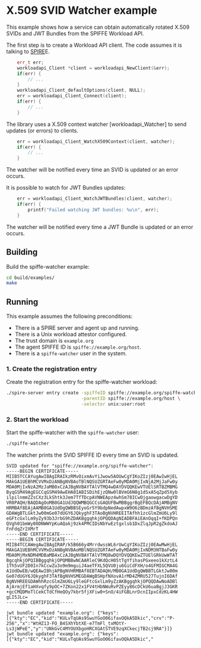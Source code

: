 <!--
(C) Copyright 2020-2021 Hewlett Packard Enterprise Development LP

 

Licensed under the Apache License, Version 2.0 (the "License"); you may
not use this file except in compliance with the License. You may obtain
a copy of the License at

 

    http://www.apache.org/licenses/LICENSE-2.0

 

Unless required by applicable law or agreed to in writing, software
distributed under the License is distributed on an "AS IS" BASIS, WITHOUT
WARRANTIES OR CONDITIONS OF ANY KIND, either express or implied. See the
License for the specific language governing permissions and limitations
under the License.

-->

# X.509 SVID Watcher example

This example shows how a service can obtain automatically rotated X.509 SVIDs and JWT Bundles from the SPIFFE Workload API.

The first step is to create a Workload API client. The code assumes it is talking to [SPIRE](https://github.com/spiffe/spire)E.

```C++
    err_t err;
    workloadapi_Client *client = workloadapi_NewClient(&err);
    if(err) {
        // ...
    }
    workloadapi_Client_defaultOptions(client, NULL);
    err = workloadapi_Client_Connect(client);
    if(err) {
        // ...
    }
```

The library uses a X.509 context watcher [workloadapi_Watcher] to send updates (or errors) to clients.

```C++
    err = workloadapi_Client_WatchX509Context(client, watcher);
    if(err) {
        // ...
    }
```
The watcher will be notified every time an SVID is updated or an error occurs.

It is possible to watch for JWT Bundles updates:
```C++
    err = workloadapi_Client_WatchJWTBundles(client, watcher);
    if(err) {
        printf("Failed watching JWT bundles: %u\n", err);
    }
```

The watcher will be notified every time a JWT Bundle is updated or an error occurs. 

## Building
Build the spiffe-watcher example:

```bash
cd build/examples/
make
```

## Running
This example assumes the following preconditions:
- There is a SPIRE server and agent up and running.
- There is a Unix workload attestor configured.
- The trust domain is `example.org`
- The agent SPIFFE ID is `spiffe://example.org/host`.
- There is a `spiffe-watcher` user in the system.

### 1. Create the registration entry
Create the registration entry for the spiffe-watcher workload:
```bash
./spire-server entry create -spiffeID spiffe://example.org/spiffe-watcher \
                            -parentID spiffe://example.org/host \
                            -selector unix:user:root
```

### 2. Start the workload
Start the spiffe-watcher with the `spiffe-watcher` user:
```bash
./spiffe-watcher
```

The watcher prints the SVID SPIFFE ID every time an SVID is updated.
 
```
SVID updated for "spiffe://example.org/spiffe-watcher":
-----BEGIN CERTIFICATE-----
MIIB5TCCAYugAwIBAgIRAIkzRMvOixmAvYiJwow5AOUwCgYIKoZIzj0EAwIwHjEL
MAkGA1UEBhMCVVMxDzANBgNVBAoTBlNQSUZGRTAeFw0yMDA0MjIxNjA2MjJaFw0y
MDA0MjIxNzA2MzJaMB0xCzAJBgNVBAYTAlVTMQ4wDAYDVQQKEwVTUElSRTBZMBMG
ByqGSM49AgEGCCqGSM49AwEHA0IABISDihEjzQNw0lBVmG6N8g1dSxA5qZpd5Xyb
ilpilnmmZZsCXz3LkShtk3Jem7TfTDcpAVNWEApz4whSm78ICwOjgaowgacwDgYD
VR0PAQH/BAQDAgOoMB0GA1UdJQQWMBQGCCsGAQUFBwMBBggrBgEFBQcDAjAMBgNV
HRMBAf8EAjAAMB0GA1UdDgQWBBSEyoGr5Y9bdpNedAwpxW9O6zBDmzAfBgNVHSME
GDAWgBTLGktJw00mGe07dUGY6JQkyghF3TAoBgNVHREEITAfhh1zcGlmZmU6Ly9l
eGFtcGxlLm9yZy93b3JrbG9hZDAKBggqhkjOPQQDAgNIADBFAiEAnOqqI+fKDPQn
QVgh01bmWy00DNWWYpKuAQakj9zk4PMCIDsNbYwEztgxlsb1DxZlqJpR2gZkdoAJ
FnFdqZr2XMrT
-----END CERTIFICATE-----
-----BEGIN CERTIFICATE-----
MIIB4TCCAWegAwIBAgIRAP/k5B666y4MrrdwssWL6rUwCgYIKoZIzj0EAwMwHjEL
MAkGA1UEBhMCVVMxDzANBgNVBAoMBlNQSUZGRTAeFw0yMDA0MjIxNDM3NTBaFw0y
MDA0MjMxNDM4MDBaMB4xCzAJBgNVBAYTAlVTMQ8wDQYDVQQKEwZTUElGRkUwWTAT
BgcqhkjOPQIBBggqhkjOPQMBBwNCAARleC9KdQcH05tTgYfihasPGxeeo1kXztL4
1Th5vUF2D0In7kCcwZu3o9m9mguiJ4aeTFXL5QVU0ju6GiCdFXH/o4GFMIGCMA4G
A1UdDwEB/wQEAwIBhjAPBgNVHRMBAf8EBTADAQH/MB0GA1UdDgQWBBTLGktJw00m
Ge07dUGY6JQkyghF3TAfBgNVHSMEGDAWgBSHpfNXovA1rMD4ZMRU527TujnI6DAf
BgNVHREEGDAWhhRzcGlmZmU6Ly9leGFtcGxlLm9yZzAKBggqhkjOPQQDAwNoADBl
AjArmjEf1aHXvqfy9pOC+7ZKon22x1FV4tHbNWuRvPZEyy86cDCkU6uaBgjJ3GKR
+gcCMQDMoTlCekCTdCfHeQOy7kbr5fjXFiw0+SnO/4iFGBLnrDcnIIpxCdzKL4HW
gLI5JLc=
-----END CERTIFICATE-----

jwt bundle updated "example.org": {"keys":[{"kty":"EC","kid":"KULvTqUAs9SwuYGoO06ifavOQkA5Dkic","crv":"P-256","x":"WtHZ13-FO_B4SXhYbtXE-e7TmFl_txMOtY-Ls3jWPeE","y":"UNkGvC4MYOUXbgoHRCXGAtSTVE9zqXCkecjTB2cj9RA"}]}
jwt bundle updated "example.org": {"keys":[{"kty":"EC","kid":"KULvTqUAs9SwuYGoO06ifavOQkA5Dkic","
```
